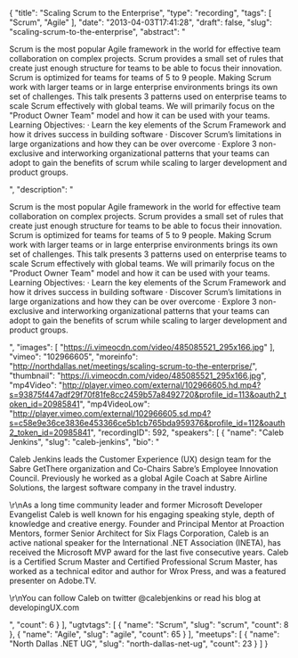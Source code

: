 {
  "title": "Scaling Scrum to the Enterprise",
  "type": "recording",
  "tags": [
    "Scrum",
    "Agile"
  ],
  "date": "2013-04-03T17:41:28",
  "draft": false,
  "slug": "scaling-scrum-to-the-enterprise",
  "abstract": "<p>Scrum is the most popular Agile framework in the world for effective team collaboration on complex projects. Scrum provides a small set of rules that create just enough structure for teams to be able to focus their innovation. Scrum is optimized for teams for teams of 5 to 9 people. Making Scrum work with larger teams or in large enterprise environments brings its own set of challenges. This talk presents 3 patterns used on enterprise teams to scale Scrum effectively with global teams. We will primarily focus on the \"Product Owner Team\" model and how it can be used with your teams. Learning Objectives: · Learn the key elements of the Scrum Framework and how it drives success in building software · Discover Scrum’s limitations in large organizations and how they can be over overcome · Explore 3 non-exclusive and interworking organizational patterns that your teams can adopt to gain the benefits of scrum while scaling to larger development and product groups.</p>",
  "description": "<p>Scrum is the most popular Agile framework in the world for effective team collaboration on complex projects. Scrum provides a small set of rules that create just enough structure for teams to be able to focus their innovation. Scrum is optimized for teams for teams of 5 to 9 people. Making Scrum work with larger teams or in large enterprise environments brings its own set of challenges. This talk presents 3 patterns used on enterprise teams to scale Scrum effectively with global teams. We will primarily focus on the \"Product Owner Team\" model and how it can be used with your teams. Learning Objectives: · Learn the key elements of the Scrum Framework and how it drives success in building software · Discover Scrum’s limitations in large organizations and how they can be over overcome · Explore 3 non-exclusive and interworking organizational patterns that your teams can adopt to gain the benefits of scrum while scaling to larger development and product groups.</p>",
  "images": [
    "https://i.vimeocdn.com/video/485085521_295x166.jpg"
  ],
  "vimeo": "102966605",
  "moreinfo": "http://northdallas.net/meetings/scaling-scrum-to-the-enterprise/",
  "thumbnail": "https://i.vimeocdn.com/video/485085521_295x166.jpg",
  "mp4Video": "http://player.vimeo.com/external/102966605.hd.mp4?s=93875f447adf29f70f81fe8cc2459b57a8492720&profile_id=113&oauth2_token_id=20985841",
  "mp4VideoLow": "http://player.vimeo.com/external/102966605.sd.mp4?s=c58e9e36ce3836e453366ce5b1cb765bda959376&profile_id=112&oauth2_token_id=20985841",
  "recordingID": 592,
  "speakers": [
    {
      "name": "Caleb Jenkins",
      "slug": "caleb-jenkins",
      "bio": "<p>Caleb Jenkins leads the Customer Experience (UX) design team for the Sabre GetThere organization and Co-Chairs Sabre’s Employee Innovation Council. Previously he worked as a global Agile Coach at Sabre Airline Solutions, the largest software company in the travel industry.</p><p>\r\nAs a long time community leader and former Microsoft Developer Evangelist Caleb is well known for his engaging speaking style, depth of knowledge and creative energy. Founder and Principal Mentor at Proaction Mentors, former Senior Architect for Six Flags Corporation, Caleb is an active national speaker for the International .NET Association (INETA), has received the Microsoft MVP award for the last five consecutive years. Caleb is a Certified Scrum Master and Certified Professional Scrum Master, has worked as a technical editor and author for Wrox Press, and was a featured presenter on Adobe.TV.</p><p>\r\nYou can follow Caleb on twitter @calebjenkins or read his blog at developingUX.com</p>",
      "count": 6
    }
  ],
  "ugtvtags": [
    {
      "name": "Scrum",
      "slug": "scrum",
      "count": 8
    },
    {
      "name": "Agile",
      "slug": "agile",
      "count": 65
    }
  ],
  "meetups": [
    {
      "name": "North Dallas .NET UG",
      "slug": "north-dallas-net-ug",
      "count": 23
    }
  ]
}